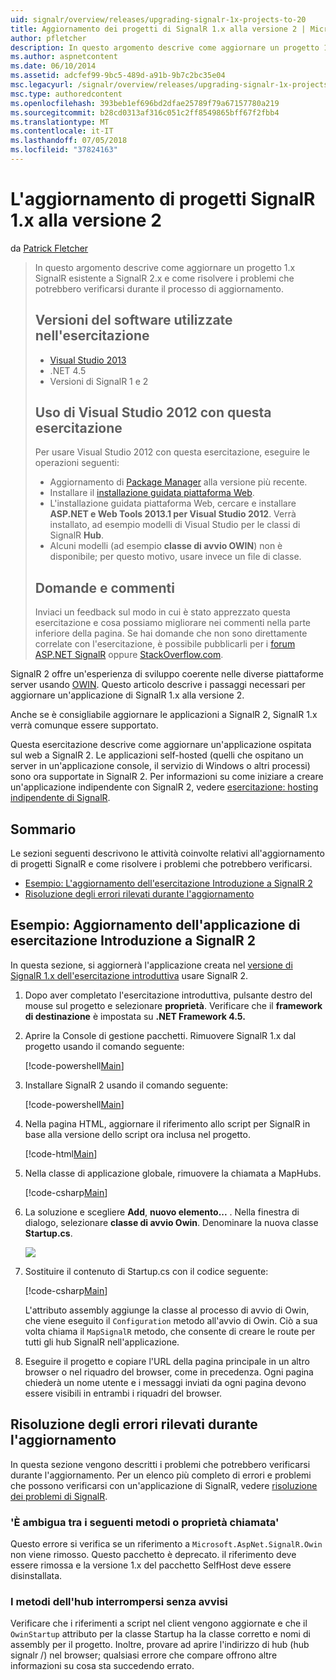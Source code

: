 ```yaml
---
uid: signalr/overview/releases/upgrading-signalr-1x-projects-to-20
title: Aggiornamento dei progetti di SignalR 1.x alla versione 2 | Microsoft Docs
author: pfletcher
description: In questo argomento descrive come aggiornare un progetto 1.x SignalR esistente a SignalR 2.x e come risolvere i problemi che potrebbero verificarsi durante il processo di aggiornamento...
ms.author: aspnetcontent
ms.date: 06/10/2014
ms.assetid: adcfef99-9bc5-489d-a91b-9b7c2bc35e04
msc.legacyurl: /signalr/overview/releases/upgrading-signalr-1x-projects-to-20
msc.type: authoredcontent
ms.openlocfilehash: 393beb1ef696bd2dfae25789f79a67157780a219
ms.sourcegitcommit: b28cd0313af316c051c2ff8549865bff67f2fbb4
ms.translationtype: MT
ms.contentlocale: it-IT
ms.lasthandoff: 07/05/2018
ms.locfileid: "37824163"
---
```

<a name="upgrading-signalr-1x-projects-to-version-2"></a>L'aggiornamento di progetti SignalR 1.x alla versione 2
====================
da [Patrick Fletcher](https://github.com/pfletcher)

> In questo argomento descrive come aggiornare un progetto 1.x SignalR esistente a SignalR 2.x e come risolvere i problemi che potrebbero verificarsi durante il processo di aggiornamento.
> 
> ## <a name="software-versions-used-in-the-tutorial"></a>Versioni del software utilizzate nell'esercitazione
> 
> 
> - [Visual Studio 2013](https://www.microsoft.com/visualstudio/eng/2013-downloads)
> - .NET 4.5
> - Versioni di SignalR 1 e 2
>   
> 
> 
> ## <a name="using-visual-studio-2012-with-this-tutorial"></a>Uso di Visual Studio 2012 con questa esercitazione
> 
> 
> Per usare Visual Studio 2012 con questa esercitazione, eseguire le operazioni seguenti:
> 
> - Aggiornamento di [Package Manager](http://docs.nuget.org/docs/start-here/installing-nuget) alla versione più recente.
> - Installare il [installazione guidata piattaforma Web](https://www.microsoft.com/web/downloads/platform.aspx).
> - L'installazione guidata piattaforma Web, cercare e installare **ASP.NET e Web Tools 2013.1 per Visual Studio 2012**. Verrà installato, ad esempio modelli di Visual Studio per le classi di SignalR **Hub**.
> - Alcuni modelli (ad esempio **classe di avvio OWIN**) non è disponibile; per questo motivo, usare invece un file di classe.
> 
> 
> ## <a name="questions-and-comments"></a>Domande e commenti
> 
> Inviaci un feedback sul modo in cui è stato apprezzato questa esercitazione e cosa possiamo migliorare nei commenti nella parte inferiore della pagina. Se hai domande che non sono direttamente correlate con l'esercitazione, è possibile pubblicarli per i [forum ASP.NET SignalR](https://forums.asp.net/1254.aspx/1?ASP+NET+SignalR) oppure [StackOverflow.com](http://stackoverflow.com/).


SignalR 2 offre un'esperienza di sviluppo coerente nelle diverse piattaforme server usando [OWIN](http://owin.org). Questo articolo descrive i passaggi necessari per aggiornare un'applicazione di SignalR 1.x alla versione 2.

Anche se è consigliabile aggiornare le applicazioni a SignalR 2, SignalR 1.x verrà comunque essere supportato.

Questa esercitazione descrive come aggiornare un'applicazione ospitata sul web a SignalR 2. Le applicazioni self-hosted (quelli che ospitano un server in un'applicazione console, il servizio di Windows o altri processi) sono ora supportate in SignalR 2. Per informazioni su come iniziare a creare un'applicazione indipendente con SignalR 2, vedere [esercitazione: hosting indipendente di SignalR](../deployment/tutorial-signalr-self-host.md).

## <a name="contents"></a>Sommario

Le sezioni seguenti descrivono le attività coinvolte relativi all'aggiornamento di progetti SignalR e come risolvere i problemi che potrebbero verificarsi.

- [Esempio: L'aggiornamento dell'esercitazione Introduzione a SignalR 2](#example)
- [Risoluzione degli errori rilevati durante l'aggiornamento](#troubleshooting)

<a id="example"></a>

## <a name="example-upgrading-the-getting-started-tutorial-application-to-signalr-2"></a>Esempio: Aggiornamento dell'applicazione di esercitazione Introduzione a SignalR 2

In questa sezione, si aggiornerà l'applicazione creata nel [versione di SignalR 1.x dell'esercitazione introduttiva](../older-versions/index.md) usare SignalR 2.

1. Dopo aver completato l'esercitazione introduttiva, pulsante destro del mouse sul progetto e selezionare **proprietà**. Verificare che il **framework di destinazione** è impostata su **.NET Framework 4.5.**
2. Aprire la Console di gestione pacchetti. Rimuovere SignalR 1.x dal progetto usando il comando seguente:

    [!code-powershell[Main](upgrading-signalr-1x-projects-to-20/samples/sample1.ps1)]
3. Installare SignalR 2 usando il comando seguente:

    [!code-powershell[Main](upgrading-signalr-1x-projects-to-20/samples/sample2.ps1)]
4. Nella pagina HTML, aggiornare il riferimento allo script per SignalR in base alla versione dello script ora inclusa nel progetto.

    [!code-html[Main](upgrading-signalr-1x-projects-to-20/samples/sample3.html)]
5. Nella classe di applicazione globale, rimuovere la chiamata a MapHubs.

    [!code-csharp[Main](upgrading-signalr-1x-projects-to-20/samples/sample4.cs)]
6. La soluzione e scegliere **Add**, **nuovo elemento...** . Nella finestra di dialogo, selezionare **classe di avvio Owin**. Denominare la nuova classe **Startup.cs**.

    ![](upgrading-signalr-1x-projects-to-20/_static/image1.png)
7. Sostituire il contenuto di Startup.cs con il codice seguente:

    [!code-csharp[Main](upgrading-signalr-1x-projects-to-20/samples/sample5.cs)]

    L'attributo assembly aggiunge la classe al processo di avvio di Owin, che viene eseguito il `Configuration` metodo all'avvio di Owin. Ciò a sua volta chiama il `MapSignalR` metodo, che consente di creare le route per tutti gli hub SignalR nell'applicazione.
8. Eseguire il progetto e copiare l'URL della pagina principale in un altro browser o nel riquadro del browser, come in precedenza. Ogni pagina chiederà un nome utente e i messaggi inviati da ogni pagina devono essere visibili in entrambi i riquadri del browser.

<a id="troubleshooting"></a>

## <a name="troubleshooting-errors-encountered-during-upgrading"></a>Risoluzione degli errori rilevati durante l'aggiornamento

In questa sezione vengono descritti i problemi che potrebbero verificarsi durante l'aggiornamento. Per un elenco più completo di errori e problemi che possono verificarsi con un'applicazione di SignalR, vedere [risoluzione dei problemi di SignalR](../testing-and-debugging/troubleshooting.md).

### <a name="the-call-is-ambiguous-between-the-following-methods-or-properties"></a>'È ambigua tra i seguenti metodi o proprietà chiamata'

Questo errore si verifica se un riferimento a `Microsoft.AspNet.SignalR.Owin` non viene rimosso. Questo pacchetto è deprecato. il riferimento deve essere rimossa e la versione 1.x del pacchetto SelfHost deve essere disinstallata.

### <a name="hub-methods-fail-silently"></a>I metodi dell'hub interrompersi senza avvisi

Verificare che i riferimenti a script nel client vengono aggiornate e che il `OwinStartup` attributo per la classe Startup ha la classe corretto e nomi di assembly per il progetto. Inoltre, provare ad aprire l'indirizzo di hub (hub signalr /) nel browser; qualsiasi errore che compare offrono altre informazioni su cosa sta succedendo errato.
